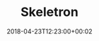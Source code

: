 ---
path: "/skeletron"
date: "2018-04-23T12:23:00+00:02"
title: "Skeletron"
tags: ["Machine Learning", "Tools"]
thumbnail: "https://i.imgur.com/NgmLuAP.gif"
cover: "skeletron.jpg"
embed: '<iframe width="100%" height="500" src="https://www.youtube.com/embed/l_owi316cE8?rel=0&amp;controls=0&amp;showinfo=0" frameborder="0" allow="autoplay; encrypted-media" allowfullscreen></iframe>'
about: "Skeletron is a system that predicts joints and human skeleton position from real-time video taken by any RGB camera, such as a webcam. The system sends the data about the position of the human body to Unity, a 3D game development engine, to allow engineers, artists, and creative technologists to use it to develop digital experiences.

Skeletron was developed thanks and as a part of NYU ITP Xstory grant (Experiments in Storytelling)."
links: [['Presskit', 'https://drive.google.com/drive/folders/18uzf-grMetd9bZPNMHDNs7IZWZHNFmKY']]
components: [['code', 'C#, HLSL Python'], ['software', 'Unity3D'], ['3d', 'Tensorflow']]
credits: 'Developed with <a target="_blank" href="https://drorayalon.com">Dror Ayalon</a>. <br />Attribution:
VNect ML Model
VNect TensorFlow Port'
press: [['The Next Web', 'https://thenextweb.com/artificial-intelligence/2018/01/30/programmers-use-tensorflow-ai-to-turn-any-webcam-into-microsoft-kinect/'], ['Tech Radar', 'https://www.techradar.com/news/ai-developers-can-turn-any-webcam-into-a-kinect'], ['GeekTime', 'https://www.geektime.co.il/developers-create-kinect-with-tensorflow-and-webcam/'], ['Android Headlines', 'https://www.androidheadlines.com/2018/01/tensorflow-unity-turn-webcams-into-ai-powered-ar-systems.html'], ['FossBytes', 'https://fossbytes.com/programmers-transform-a-10-webcam-into-microsoft-kinect/']]
excerpt: "Predict joints and human skeleton position from real-time video."
---